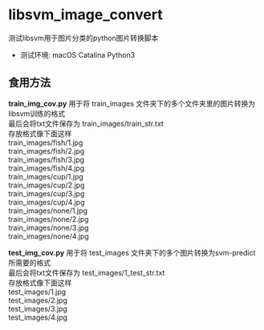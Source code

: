 # libsvm_image_convert
测试libsvm用于图片分类的python图片转换脚本

+ 测试环境: macOS Catalina    Python3  

## 食用方法  
**train_img_cov.py** 用于将 train_images 文件夹下的多个文件夹里的图片转换为libsvm训练的格式  
最后会将txt文件保存为 train_images/train_str.txt  
存放格式像下面这样  
train_images/fish/1.jpg  
train_images/fish/2.jpg  
train_images/fish/3.jpg  
train_images/fish/4.jpg  
train_images/cup/1.jpg  
train_images/cup/2.jpg  
train_images/cup/3.jpg  
train_images/cup/4.jpg  
train_images/none/1.jpg  
train_images/none/2.jpg  
train_images/none/3.jpg  
train_images/none/4.jpg  
  
  
**test_img_cov.py** 用于将 test_images 文件夹下的多个图片转换为svm-predict所需要的格式  
最后会将txt文件保存为 test_images/1_test_str.txt  
存放格式像下面这样  
test_images/1.jpg  
test_images/2.jpg  
test_images/3.jpg  
test_images/4.jpg  
